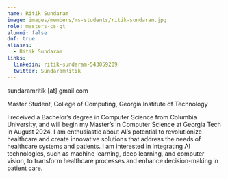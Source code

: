```yaml
---
name: Ritik Sundaram
image: images/members/ms-students/ritik-sundaram.jpg
role: masters-cs-gt
alumni: false
dnf: true
aliases:
  - Ritik Sundaram
links:
  linkedin: ritik-sundaram-543059209
  twitter: SundaramRitik
---
```


sundaramritik [at] gmail.com

Master Student, College of Computing, Georgia Institute of Technology

I received a Bachelor’s degree in Computer Science from Columbia University, and will begin my Master’s in Computer Science at Georgia Tech in August 2024.
I am enthusiastic about AI’s potential to revolutionize healthcare and create innovative solutions that address the needs of healthcare systems and patients. I am interested in integrating AI technologies, such as machine learning, deep learning, and computer vision, to transform healthcare processes and enhance decision-making in patient care. 